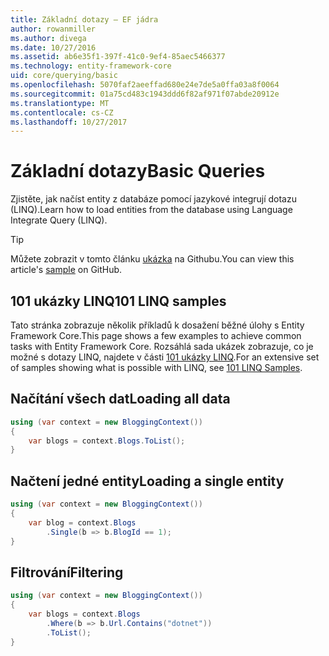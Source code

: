 ```yaml
---
title: Základní dotazy – EF jádra
author: rowanmiller
ms.author: divega
ms.date: 10/27/2016
ms.assetid: ab6e35f1-397f-41c0-9ef4-85aec5466377
ms.technology: entity-framework-core
uid: core/querying/basic
ms.openlocfilehash: 5070faf2aeeffad680e24e7de5a0ffa03a8f0064
ms.sourcegitcommit: 01a75cd483c1943ddd6f82af971f07abde20912e
ms.translationtype: MT
ms.contentlocale: cs-CZ
ms.lasthandoff: 10/27/2017
---
```

# <a name="basic-queries"></a><span data-ttu-id="d0719-102">Základní dotazy</span><span class="sxs-lookup"><span data-stu-id="d0719-102">Basic Queries</span></span>

<span data-ttu-id="d0719-103">Zjistěte, jak načíst entity z databáze pomocí jazykové integrují dotazu (LINQ).</span><span class="sxs-lookup"><span data-stu-id="d0719-103">Learn how to load entities from the database using Language Integrate Query (LINQ).</span></span>

> [!TIP]  
> <span data-ttu-id="d0719-104">Můžete zobrazit v tomto článku [ukázka](https://github.com/aspnet/EntityFramework.Docs/tree/master/samples/core/Querying) na Githubu.</span><span class="sxs-lookup"><span data-stu-id="d0719-104">You can view this article's [sample](https://github.com/aspnet/EntityFramework.Docs/tree/master/samples/core/Querying) on GitHub.</span></span>

## <a name="101-linq-samples"></a><span data-ttu-id="d0719-105">101 ukázky LINQ</span><span class="sxs-lookup"><span data-stu-id="d0719-105">101 LINQ samples</span></span>

<span data-ttu-id="d0719-106">Tato stránka zobrazuje několik příkladů k dosažení běžné úlohy s Entity Framework Core.</span><span class="sxs-lookup"><span data-stu-id="d0719-106">This page shows a few examples to achieve common tasks with Entity Framework Core.</span></span> <span data-ttu-id="d0719-107">Rozsáhlá sada ukázek zobrazuje, co je možné s dotazy LINQ, najdete v části [101 ukázky LINQ](https://code.msdn.microsoft.com/101-LINQ-Samples-3fb9811b).</span><span class="sxs-lookup"><span data-stu-id="d0719-107">For an extensive set of samples showing what is possible with LINQ, see [101 LINQ Samples](https://code.msdn.microsoft.com/101-LINQ-Samples-3fb9811b).</span></span>

## <a name="loading-all-data"></a><span data-ttu-id="d0719-108">Načítání všech dat</span><span class="sxs-lookup"><span data-stu-id="d0719-108">Loading all data</span></span>

<!-- [!code-csharp[Main](samples/core/Querying/Querying/Basics/Sample.cs)] -->
``` csharp
using (var context = new BloggingContext())
{
    var blogs = context.Blogs.ToList();
}
```

## <a name="loading-a-single-entity"></a><span data-ttu-id="d0719-109">Načtení jedné entity</span><span class="sxs-lookup"><span data-stu-id="d0719-109">Loading a single entity</span></span>

<!-- [!code-csharp[Main](samples/core/Querying/Querying/Basics/Sample.cs)] -->
``` csharp
using (var context = new BloggingContext())
{
    var blog = context.Blogs
        .Single(b => b.BlogId == 1);
}
```

## <a name="filtering"></a><span data-ttu-id="d0719-110">Filtrování</span><span class="sxs-lookup"><span data-stu-id="d0719-110">Filtering</span></span>

<!-- [!code-csharp[Main](samples/core/Querying/Querying/Basics/Sample.cs)] -->
``` csharp
using (var context = new BloggingContext())
{
    var blogs = context.Blogs
        .Where(b => b.Url.Contains("dotnet"))
        .ToList();
}
```
